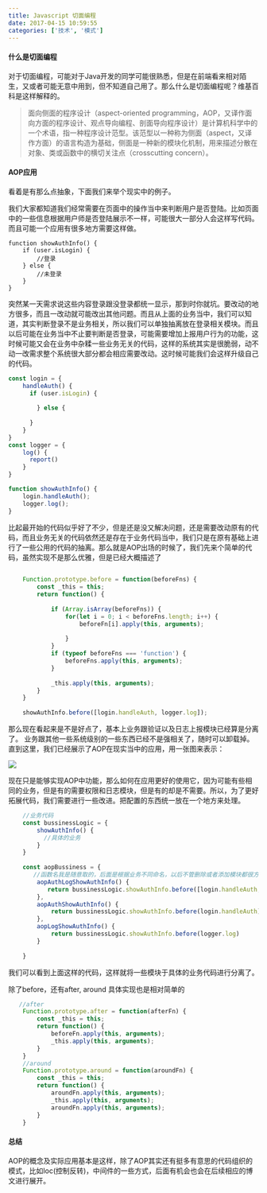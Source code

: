 ```yaml
---
title: Javascript 切面编程
date: 2017-04-15 10:59:55
categories: ['技术', '模式']
---
```


#### 什么是切面编程
对于切面编程，可能对于Java开发的同学可能很熟悉，但是在前端看来相对陌生，又或者可能无意中用到，但不知道自己用了。那么什么是切面编程呢？维基百科是这样解释的。
  >面向侧面的程序设计（aspect-oriented programming，AOP，又译作面向方面的程序设计、观点导向编程、剖面导向程序设计）是计算机科学中的一个术语，指一种程序设计范型。该范型以一种称为侧面（aspect，又译作方面）的语言构造为基础，侧面是一种新的模块化机制，用来描述分散在对象、类或函数中的横切关注点（crosscutting concern）。

#### AOP应用
看着是有那么点抽象，下面我们来举个现实中的例子。

我们大家都知道我们经常需要在页面中的操作当中来判断用户是否登陆。比如页面中的一些信息根据用户师是否登陆展示不一样，可能很大一部分人会这样写代码。而且可能一个应用有很多地方需要这样做。

```javacript
function showAuthInfo() {
	if (user.isLogin) {
		//登录
	} else {
		//未登录
	}
}
```
突然某一天需求说这些内容登录跟没登录都统一显示，那到时你就坑。要改动的地方很多，而且一改动就可能改出其他问题。而且从上面的业务当中，我们可以知道，其实判断登录不是业务相关，所以我们可以单独抽离放在登录相关模块。而且以后可能在业务当中不止要判断是否登录，可能需要增加上报用户行为的功能，这时候可能又会在业务中杂糅一些业务无关的代码，这样的系统其实是很脆弱，动不动一改需求整个系统很大部分都会相应需要改动。这时候可能我们会这样升级自己的代码。

```javascript
const login = {
	handleAuth() {
	  if (user.isLogin) {
	     
		} else {
	   
	  }
	}
}
const logger = {
	log() {
	  report()
	}
}

function showAuthInfo() {
	login.handleAuth();
	logger.log();
}
```
比起最开始的代码似乎好了不少，但是还是没又解决问题，还是需要改动原有的代码，而且业务无关的代码依然还是存在于业务代码当中，我们只是在原有基础上进行了一些公用的代码的抽离。那么就是AOP出场的时候了，我们先来个简单的代码，虽然实现不是那么优雅，但是已经大概描述了

```javascript
    
	Function.prototype.before = function(beforeFns) {
		const _this = this;
		return function() {
		 	
			if (Array.isArray(beforeFns)) {
				for(let i = 0; i < beforeFns.length; i++) {
					beforeFn[i].apply(this, arguments);
					
				}
			}
			if (typeof beforeFns === 'function') {
				beforeFns.apply(this, arguments);
			}
			
			_this.apply(this, arguments);
		}
	}
	
	showAuthInfo.before([login.handleAuth, logger.log]);
```
那么现在看起来是不是好点了，基本上业务跟验证以及日志上报模块已经算是分离了。 业务跟其他一些系统级别的一些东西已经不是强相关了，随时可以卸载掉。直到这里，我们已经展示了AOP在现实当中的应用，用一张图来表示：

![](http://oofjmuxr0.bkt.clouddn.com/aop.jpeg)

现在只是能够实现AOP中功能，那么如何在应用更好的使用它，因为可能有些相同的业务，但是有的需要权限和日志模块，但是有的却是不需要。所以，为了更好拓展代码，我们需要进行一些改进。把配置的东西统一放在一个地方来处理。

```javascript
	//业务代码
	const bussinessLogic = {
		showAuthInfo() {
		  //具体的业务
		}
	}
	
	const aopBussiness = {
	   //函数名我是随意取的，后面是根据业务不同命名，以后不管删除或者添加模块都很方便，跟业务无关
		aopAuthLogShowAuthInfo() {
		   return bussinessLogic.showAuthInfo.before([login.handleAuth, logger.log])
		},
		aopAuthShowAuthInfo() {
			return bussinessLogic.showAuthInfo.before(login.handleAuth)
		},
		aopLogShowAuthInfo() {
			return bussinessLogic.showAuthInfo.before(logger.log)
		}
		
	}
```
我们可以看到上面这样的代码，这样就将一些模块于具体的业务代码进行分离了。

除了before，还有after, around 具体实现也是相对简单的
```javascript
   //after
	Function.prototype.after = function(afterFn) {
		const _this = this;
		return function() {
		 	beforeFn.apply(this, arguments);
			_this.apply(this, arguments);
		}
	}
	//around
	Function.prototype.around = function(aroundFn) {
		const _this = this;
		return function() {
		 	aroundFn.apply(this, arguments);
			_this.apply(this, arguments);
			aroundFn.apply(this, arguments);
		}
	}
```
#### 总结
AOP的概念及实际应用基本是这样，除了AOP其实还有挺多有意思的代码组织的模式，比如Ioc(控制反转)，中间件的一些方式，后面有机会也会在后续相应的博文进行展开。